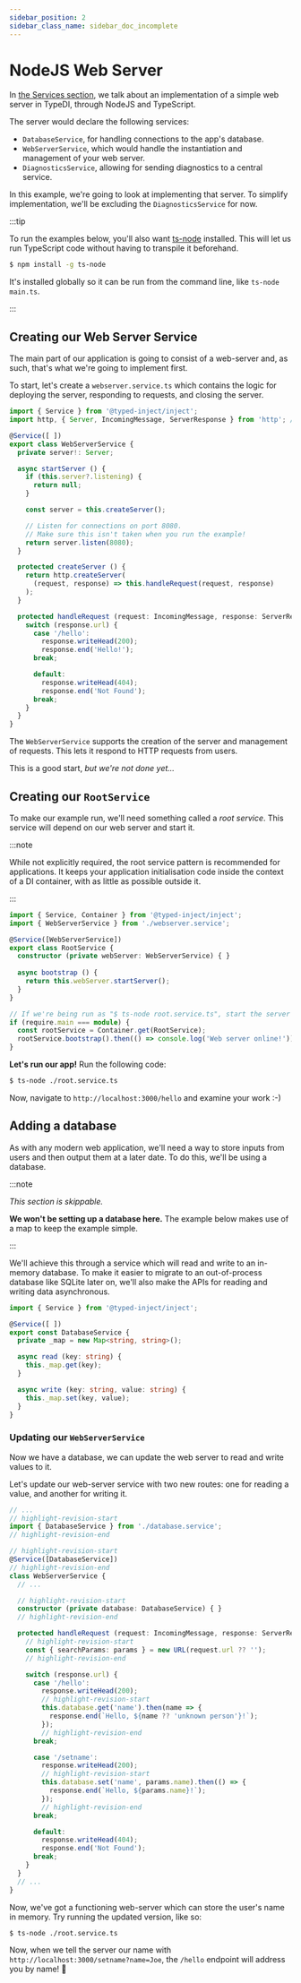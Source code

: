 ```yaml
---
sidebar_position: 2
sidebar_class_name: sidebar_doc_incomplete
---
```


# NodeJS Web Server

In [the Services section](../guide/services/introduction), we talk about an implementation
of a simple web server in TypeDI, through NodeJS and TypeScript.

The server would declare the following services:
  - `DatabaseService`, for handling connections to the app's database.
  - `WebServerService`, which would handle the instantiation and management of your web server.
  - `DiagnosticsService`, allowing for sending diagnostics to a central service.

In this example, we're going to look at implementing that server.
To simplify implementation, we'll be excluding the `DiagnosticsService` for now.

:::tip

To run the examples below, you'll also want [ts-node](https://npmjs.org/ts-node) installed.
This will let us run TypeScript code without having to transpile it beforehand.

```sh
$ npm install -g ts-node
```

It's installed globally so it can be run from the command line, like `ts-node main.ts`.

:::

## Creating our Web Server Service

The main part of our application is going to consist of a web-server and, as such,
that's what we're going to implement first.

To start, let's create a `webserver.service.ts` which contains the logic for deploying the server,
responding to requests, and closing the server.

```ts title="src/webserver.service.ts"
import { Service } from '@typed-inject/inject';
import http, { Server, IncomingMessage, ServerResponse } from 'http'; // Node's HTTP module.

@Service([ ])
export class WebServerService {
  private server!: Server;

  async startServer () {
    if (this.server?.listening) {
      return null;
    }

    const server = this.createServer();

    // Listen for connections on port 8080.
    // Make sure this isn't taken when you run the example!
    return server.listen(8080);
  }

  protected createServer () {
    return http.createServer(
      (request, response) => this.handleRequest(request, response)
    );
  }

  protected handleRequest (request: IncomingMessage, response: ServerResponse<IncomingMessage>) {
    switch (response.url) {
      case '/hello':
        response.writeHead(200);
        response.end('Hello!');
      break;

      default:
        response.writeHead(404);
        response.end('Not Found');
      break;
    }
  }
}
```

The `WebServerService` supports the creation of the server and management of requests.
This lets it respond to HTTP requests from users.

This is a good start, *but we're not done yet...*

## Creating our `RootService`

To make our example run, we'll need something called a *root service*.
This service will depend on our web server and start it.

:::note

While not explicitly required, the root service pattern is recommended for applications.
It keeps your application initialisation code inside the context of a DI container, with
as little as possible outside it.

:::

```ts title="src/root.service.ts"
import { Service, Container } from '@typed-inject/inject';
import { WebServerService } from './webserver.service';

@Service([WebServerService])
export class RootService {
  constructor (private webServer: WebServerService) { }
  
  async bootstrap () {
    return this.webServer.startServer();
  }
}

// If we're being run as "$ ts-node root.service.ts", start the server automatically.
if (require.main === module) {
  const rootService = Container.get(RootService);
  rootService.bootstrap().then(() => console.log('Web server online!'));
}
```

**Let's run our app!** Run the following code:

```sh
$ ts-node ./root.service.ts
```

Now, navigate to `http://localhost:3000/hello` and examine your work :-)

## Adding a database

As with any modern web application, we'll need a way to store inputs from users and then
output them at a later date.  To do this, we'll be using a database.

:::note

*This section is skippable.*

**We won't be setting up a database here.** The example below makes use of a map to keep the example simple.

:::

We'll achieve this through a service which will read and write to an in-memory database.
To make it easier to migrate to an out-of-process database like SQLite later on, we'll also 
make the APIs for reading and writing data asynchronous.

```ts title="src/database.service.ts"
import { Service } from '@typed-inject/inject';

@Service([ ])
export const DatabaseService {
  private _map = new Map<string, string>();

  async read (key: string) {
    this._map.get(key);
  }

  async write (key: string, value: string) {
    this._map.set(key, value);
  }
}
```

### Updating our `WebServerService`

Now we have a database, we can update the web server to read and write values to it.

Let's update our web-server service with two new routes: one for reading a value, and another for writing it.

```ts title="src/webserver.service.ts"
// ...
// highlight-revision-start
import { DatabaseService } from './database.service';
// highlight-revision-end

// highlight-revision-start
@Service([DatabaseService])
// highlight-revision-end
class WebServerService {
  // ...

  // highlight-revision-start
  constructor (private database: DatabaseService) { }
  // highlight-revision-end

  protected handleRequest (request: IncomingMessage, response: ServerResponse<IncomingMessage>) {
    // highlight-revision-start
    const { searchParams: params } = new URL(request.url ?? '');
    // highlight-revision-end

    switch (response.url) {
      case '/hello':
        response.writeHead(200);
        // highlight-revision-start
        this.database.get('name').then(name => {
          response.end(`Hello, ${name ?? 'unknown person'}!`);
        });
        // highlight-revision-end
      break;

      case '/setname':
        response.writeHead(200);
        // highlight-revision-start
        this.database.set('name', params.name).then(() => {
          response.end(`Hello, ${params.name}!`);
        });
        // highlight-revision-end
      break;

      default:
        response.writeHead(404);
        response.end('Not Found');
      break;
    }
  }
  // ...
}
```

Now, we've got a functioning web-server which can store the user's name in memory.
Try running the updated version, like so:

```sh
$ ts-node ./root.service.ts
```

Now, when we tell the server our name with `http://localhost:3000/setname?name=Joe`,
the `/hello` endpoint will address you by name! 🎉



<!--
TODO: in testing section, show why http.Server call was bad
TODO: in testing section, show how to test
TODO: say adding further routes to a Map is left as an exercise for the reader
TODO: make TypeScript interface showing what our WebServerService's interface is
TODO: add edit links (see markdown front matter docs for howto)
TODO: proper head metadata for pages
-->

## 